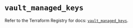 # `vault_managed_keys`

Refer to the Terraform Registry for docs: [`vault_managed_keys`](https://registry.terraform.io/providers/hashicorp/vault/5.2.1/docs/resources/managed_keys).
